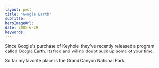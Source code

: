 ```yaml
---
layout: post 
title: "Google Earth"
subTitle: 
heroImageUrl: 
date: 2005-6-29
keywords: 
---
```


Since Google's purchase of Keyhole, they've recently released a program called [Google Earth](http://earth.google.com/). Its free and will no doubt suck up some of your time. 

So far my favorite place is the Grand Canyon National Park. 